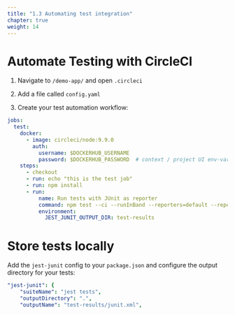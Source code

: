```yaml
---
title: "1.3 Automating test integration"
chapter: true
weight: 14
---
```


# Automate Testing with CircleCI

1. Navigate to `/demo-app/` and open `.circleci`

2. Add a file called `config.yaml`

3. Create your test automation workflow:

```YAML
jobs:
  test:
    docker:
      - image: circleci/node:9.9.0
        auth:
          username: $DOCKERHUB_USERNAME
          password: $DOCKERHUB_PASSWORD  # context / project UI env-var reference
    steps:
      - checkout
      - run: echo "this is the test job"
      - run: npm install
      - run:
          name: Run tests with JUnit as reporter
          command: npm test --ci --runInBand --reporters=default --reporters=jest-junit
          environment:
            JEST_JUNIT_OUTPUT_DIR: test-results
```

# Store tests locally

Add the `jest-junit` config to your `package.json` and configure the output directory for your tests:

```YAML
"jest-junit": {
    "suiteName": "jest tests",
    "outputDirectory": ".",
    "outputName": "test-results/junit.xml",
```
